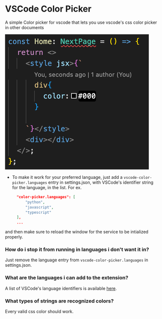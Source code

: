# VSCode Color Picker

A simple Color picker for vscode that lets you use vscode's css color picker in other documents

![color-picker-preview](https://github.com/Markos-Th09/vscode-color-picker/raw/main/showcase.png "color-picker-preview")

* To make it work for your preferred language, just add a `vscode-color-picker.languages` entry in settings.json, with VSCode's identifier string for the language, in the list. For ex.
  ```json
    "color-picker.languages": [
        "python",
        "javascript",
        "typescript"
    ],
    ...
  ```
 and then make sure to reload the window for the service to be intialized properly.

### How do i stop it from running in languages i don't want it in?

Just remove the language entry from `vscode-color-picker.languages` in settings.json.


### What are the languages i can add to the extension?

A list of VSCode's language identifiers is available [here](https://code.visualstudio.com/docs/languages/identifiers).


### What types of strings are recognized colors?

Every valid css color should work.

 

